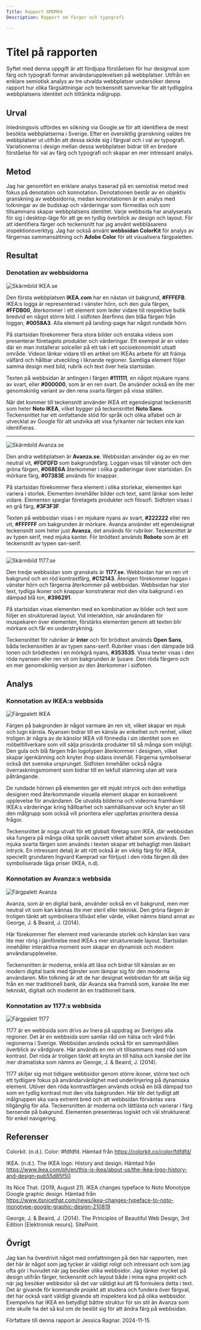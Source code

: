 ```yaml
---
Title: Rapport KMOM04
Description: Rapport om färger och typografi

---
```


Titel på rapporten
=======================

Syftet med denna uppgift är att fördjupa förståelsen för hur designval som färg och typografi formar användarupplevelsen på webbplatser. Utifrån en enklare semiotisk analys av tre utvalda webbplatser undersöker denna rapport hur olika färgsättningar och teckensnitt samverkar för att tydliggöra webbplatsens identitet och tilltänkta målgrupp.

Urval
-----------------------

Inledningsvis utfördes en sökning via Google.se för att identifiera de mest besökta webbplatserna i Sverige. Efter en översiktlig granskning valdes tre webbplatser ut utifrån att dessa skilde sig i färgval och i val av typografi. Variationerna i design mellan dessa webbplatser bidrar till en bredare förståelse för val av färg och typografi och skapar en mer intressant analys.

Metod
-----------------------
Jag har genomfört en enklare analys baserad på en semiotisk metod med fokus på denotation och konnotation. Denotationen består av en objektiv granskning av webbsidorna, medan konnotationen är en analys med tolkningar av de budskap och värderingar som förmedlas och som tillsammans skapar webbplatsens identitet.
Varje webbsida har analyserats för sig i desktop-läge för att ge en tydlig överblick av design och layout. För att identifiera färger och teckensnitt har jag använt webbläsarens inspektionsverktyg. Jag har också använt **webbsidan ColorKit** för analys av färgernas sammansättning och **Adobe Color** för att visualisera färgpaletten.

Resultat
-----------------------

### Denotation av webbsidorna

<img src="http://www.student.bth.se/~jera23/dbwebb-kurser/design/me/portfolio/assets/img/ikea_se.PNG" alt="Skärmbild IKEA.se" class="">

Den första webbplatsen **IKEA.com** har en nästan vit bakgrund, **#FFFEFB**. IKEA:s logga är representerad i vänster hörn, och den gula färgen, **#FFDB00**, återkommer i ett element som leder vidare till respektive butik bredvid en något större bild. I sidfoten återfinns den blåa färgen från loggan, **#0058A3**. Alla element på landing-page har något rundade hörn. 

På startsidan förekommer flera stora bilder och enstaka videos som presenterar företagets produkter och värderingar. Ett exempel är en video där en man installerar solceller på ett tak i ett socioekonomiskt utsatt område. Videon länkar vidare till en artikel om IKEAs arbete för att främja välfärd och hållbar utveckling i liknande regioner. Samtliga element följer samma design med bild, rubrik och text över hela startsidan.

Texten på webbsidan är antingen i färgen **#111111**, en något mjukare nyans av svart, eller **#000000**, som är en ren svart. De använder också en lite mer genomskinlig variant av den rena svarta färgen på vissa ställen.

När det kommer till teckensnitt använder IKEA ett egendesignat teckensnitt som heter **Noto IKEA**, vilket bygger på teckensnittet **Noto Sans**. Teckensnittet har ett omfattande stöd för språk och olika alfabet och är utvecklat av Google för att undvika att visa fyrkanter när tecken inte kan identifieras.

---

<img src="http://www.student.bth.se/~jera23/dbwebb-kurser/design/me/portfolio/assets/img/avanza_se.PNG" alt="Skärmbild Avanza.se" class="report_image">

Den andra webbplatsen är **Avanza.se**. Webbsidan använder sig av en mer neutral vit, **#FDFDFD** som bakgrundsfärg. Loggan visas till vänster och den gröna färgen, **#068E6A** återkommer i olika gradieringar över startsidan. En mörkare färg, **#07383E** används för knappar.

På startsidan förekommer flera element i olika storlekar, elementen kan variera i storlek. Elementen innehåller bilder och text, samt länkar som leder vidare. Elementen speglar företagets produkter och filosofi. Sidfoten visas i en grå färg, **#3F3F3F**.

Texten på webbsidan visas i en mjukare nyans av svart, **#222222** eller ren vit, **#FFFFFF** om bakgrunden är mörkare. Avanza använder ett egendesignat teckensnitt som heter just **Avanza**, det används för rubriker. Teckesnittet är av typen serif, med mjuka kanter. För brödtext används **Roboto** som är ett teckensnitt av typen san-serif.

---

<img src="http://www.student.bth.se/~jera23/dbwebb-kurser/design/me/portfolio/assets/img/1177_se.PNG" alt="Skärmbild 1177.se" class="report_image">

Den tredje webbsidan som granskats är **1177.se**. Webbsidan har en ren vit bakgrund och en röd kontrastfärg, **#C12143**. Återigen förekommer loggan i vänster hörn och färgerna återkommer på webbsidan. Webbsidan har stor text, tydliga ikoner och knappar konstraterar mot den vita bakgrund i en dämpad blå ton, **#396291**.

På startsidan visas elementen med en kombination av bilder och text som följer en strukturerad layout. Vid interaktion, när användaren för muspekaren över elementen, förstärks elementen genom att texten blir mörkare och får en understrykning.

Teckensnittet för rubriker är **Inter** och för brödtext används **Open Sans**, båda teckensnitten är av typen sans-serif. Rubriker visas i den dämpade blå tonen och brödtexten i en mörkgrå nyans, **#353535**. Vissa texter visas i den röda nyansen eller ren vit om bakgrunden är ljusare. Den röda färgern och en mer genomskinlig version av den återkommer i sidfoten.

Analys
-----------------------

### Konnotation av IKEA:s webbsida

<img src="http://www.student.bth.se/~jera23/dbwebb-kurser/design/me/portfolio/assets/img/ikeatheme.jpeg" alt="Färgpalett IKEA" class="report_image">

Färgen på bakgrunden är något varmare än ren vit, vilket skapar en mjuk och lugn känsla. Nyansen bidrar till en känsla av enkelhet och renhet, vilket troligen är några av de känslor IKEA vill förmedla i sin identitet som en möbeltillverkare som vill sälja prisvärda produkter till så många som möjligt. Den gula och blå färgen från logotypen återkommer i designen, vilket skapar igenkänning och knyter ihop sidans innehåll. Färgerna symboliserar också det svenska ursprunget. Sidfoten innehåller också några överraskningsmoment som bidrar till en lekfull stämning utan att vara påträngande.

De rundade hörnen på elementen ger ett mjukt intryck och den enhetliga designen med återkommande visuella element skapar en konsekvent upplevelse för användaren. De utvalda bilderna och videorna framhäver IKEA:s värderingar kring hållbarhet och samhällsansvar och knyter an till den målgrupp som också vill prioritera eller uppfattas prioritera dessa frågor. 

Teckensnittet är noga utvalt för ett globalt företag som IKEA, där webbsidan ska fungera på många olika språk oavsett vilket alfabet som används. Den mjuka svarta färgen som används i texten skapar ett behagligt men läsbart intryck. En intressant detalj är att rött också är en viktig färg för IKEA, speciellt grundaren Ingvard Kamprad var förtjust i den röda färgen då den symboliserade låga priser (IKEA, n.d).

### Konnotation av Avanza:s webbsida

<img src="http://www.student.bth.se/~jera23/dbwebb-kurser/design/me/portfolio/assets/img/avanzatheme.jpeg" alt="Färgpalett Avanza" class="report_image">

Avanza, som är en digital bank, använder också en vit bakgrund, men mer neutral vit som kan kännas lite mer steril eller teknisk. Den gröna färgen är troligen tänkt att symbolisera tillväxt eller värde, vilket nämns bland annat av George, J. & Beaird, J. (2014).

Här förekommer fler element med varierande storlek och känslan kan vara lite mer rörig i jämförelse med IKEA:s mer strukturerade layout. Startsidan innehåller interaktiva moment som skapar en dynamisk och modern användarupplevelse. 

Teckensnitten är moderna, enkla att läsa och bidrar till känslan av en modern digital bank med tjänster som lämpar sig för den moderna användaren. Min tolkning är att de har designat webbsidan för att skilja sig från en mer traditionell bank, där Avanza ska framstå som, kanske lite mer tekniskt, digitalt och modernt än en traditionell bank.

### Konnotation av 1177:s webbsida

<img src="http://www.student.bth.se/~jera23/dbwebb-kurser/design/me/portfolio/assets/img/1177theme.jpeg" alt="Färgpalett 1177" class="report_image">

1177 är en webbsida som drivs av Inera på uppdrag av Sveriges alla regioner. Det är en webbsida som samlar råd om hälsa och vård från regionerna i Sverige. Webbsidan används också för en sammanhållen överblick av vårdgivare. Här används en ren vit tillsammans med röd som kontrast. Det röda är troligen tänkt att knyta an till hälsa och kanske det lite mer dramatiska som nämns av George, J. & Beaird, J. (2014).

1177 skiljer sig mot tidigare webbsidor genom större ikoner, större text och ett tydligare fokus på användarvänlighet med underlinjering på dynamiska element. Utöver den röda kontrastfärgen används också en blå dämpad ton som en tydlig kontrast mot den vita bakgrunden. Här blir det tydligt att målgruppen ska vara extremt bred och att webbsidan förväntas vara tillgänglig för alla.
Teckensnitten är moderna och lättlästa och varierar i färg beroende på bakgrund. Elementen presenteras logiskt och väl strukturerat för enkel navigering.

Referenser
-----------------------

Colorkit. (n.d.). Color: #fdfdfd. Hämtad från https://colorkit.co/color/fdfdfd/

IKEA. (n.d.). The IKEA logo: History and design. Hämtad från https://www.ikea.com/ph/en/this-is-ikea/about-us/the-ikea-logo-history-and-design-pub55d85f50

Its Nice That. (2019, August 21). IKEA changes typeface to Noto Monotype Google graphic design. Hämtad från https://www.itsnicethat.com/news/ikea-changes-typeface-to-noto-monotype-google-graphic-design-210819

George, J. & Beaird, J. (2014). The Principles of Beautiful Web Design, 3rd Edition [Elektronisk resurs]. SitePoint.

Övrigt
-----------------------

Jag kan ha överdrivit något med omfattningen på den här rapporten, men det här är något som jag tycker är väldigt roligt och intressant och som jag ofta gör i huvudet när jag besöker olika webbsidor. Jag tänker mycket på design utifrån färger, teckensnitt och layout både i mina egna projekt och när jag besöker webbsidor så det var väldigt kul att få formulera detta i text. Det är givande för kommande projekt att studera och fundera över färgval, det har också varit väldigt givande att inspektera kod på olika webbsidor. Exempelvis har IKEA en betydligt bättre struktur för sin stil än Avanza som inte skulle ha det så kul om de beslöt sig för att ändra färg på webbsidan.

Författare till denna rapport är Jessica Ragnar.
2024-11-15
